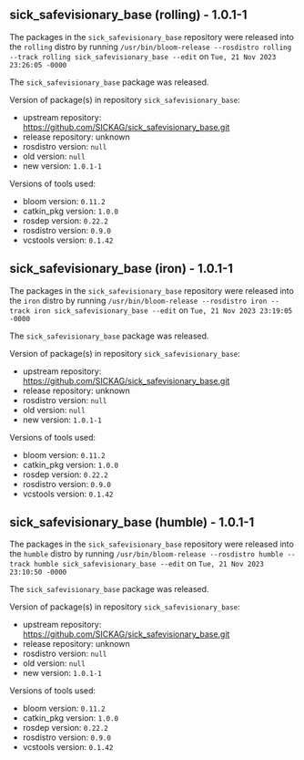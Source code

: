 ## sick_safevisionary_base (rolling) - 1.0.1-1

The packages in the `sick_safevisionary_base` repository were released into the `rolling` distro by running `/usr/bin/bloom-release --rosdistro rolling --track rolling sick_safevisionary_base --edit` on `Tue, 21 Nov 2023 23:26:05 -0000`

The `sick_safevisionary_base` package was released.

Version of package(s) in repository `sick_safevisionary_base`:

- upstream repository: https://github.com/SICKAG/sick_safevisionary_base.git
- release repository: unknown
- rosdistro version: `null`
- old version: `null`
- new version: `1.0.1-1`

Versions of tools used:

- bloom version: `0.11.2`
- catkin_pkg version: `1.0.0`
- rosdep version: `0.22.2`
- rosdistro version: `0.9.0`
- vcstools version: `0.1.42`


## sick_safevisionary_base (iron) - 1.0.1-1

The packages in the `sick_safevisionary_base` repository were released into the `iron` distro by running `/usr/bin/bloom-release --rosdistro iron --track iron sick_safevisionary_base --edit` on `Tue, 21 Nov 2023 23:19:05 -0000`

The `sick_safevisionary_base` package was released.

Version of package(s) in repository `sick_safevisionary_base`:

- upstream repository: https://github.com/SICKAG/sick_safevisionary_base.git
- release repository: unknown
- rosdistro version: `null`
- old version: `null`
- new version: `1.0.1-1`

Versions of tools used:

- bloom version: `0.11.2`
- catkin_pkg version: `1.0.0`
- rosdep version: `0.22.2`
- rosdistro version: `0.9.0`
- vcstools version: `0.1.42`


## sick_safevisionary_base (humble) - 1.0.1-1

The packages in the `sick_safevisionary_base` repository were released into the `humble` distro by running `/usr/bin/bloom-release --rosdistro humble --track humble sick_safevisionary_base --edit` on `Tue, 21 Nov 2023 23:10:50 -0000`

The `sick_safevisionary_base` package was released.

Version of package(s) in repository `sick_safevisionary_base`:

- upstream repository: https://github.com/SICKAG/sick_safevisionary_base.git
- release repository: unknown
- rosdistro version: `null`
- old version: `null`
- new version: `1.0.1-1`

Versions of tools used:

- bloom version: `0.11.2`
- catkin_pkg version: `1.0.0`
- rosdep version: `0.22.2`
- rosdistro version: `0.9.0`
- vcstools version: `0.1.42`


